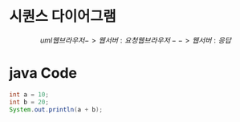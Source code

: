 # 시퀀스 다이어그램
$$uml
웹 브라우저->웹 서버: 요청
웹 브라우저-->웹 서버: 응답
$$

# java Code
```java
int a = 10;
int b = 20;
System.out.println(a + b);
```
